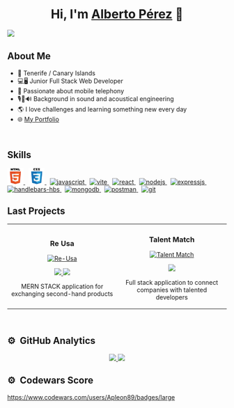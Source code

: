 <div align="center">
<h1 align="center">Hi, I'm <a href="https://alberto-perez-dev.netlify.app/" target="_blank">Alberto Pérez</a> 👋</h1>
</div>
<img src="https://res.cloudinary.com/dacltsvln/image/upload/v1681901652/Captura_de_pantalla_2023-04-19_a_las_11.48.39_twieal.png">

## About Me

- 📍 Tenerife / Canary Islands
- 💻🖥 Junior Full Stack Web Developer
- 📲 Passionate about mobile telephony
- 🎙🎤🔊 Background in sound and acoustical engineering
- 🌎 I love challenges and learning something new every day
- 🌐 <a href="https://alberto-perez-dev.netlify.app/" target="_blank">My Portfolio</a>
<br>

## Skills 

<div>
  <p align="left">
    <a href="https://www.w3.org/html/" target="_blank" rel="noreferrer">
      <img
        src="https://raw.githubusercontent.com/devicons/devicon/master/icons/html5/html5-original-wordmark.svg"
        alt="html5"
        width="37"
      />
    </a>
    &nbsp;
    <a href="https://www.w3schools.com/css/" target="_blank" rel="noreferrer">
      <img
        src="https://raw.githubusercontent.com/devicons/devicon/master/icons/css3/css3-original-wordmark.svg"
        alt="css3"
        width="37"
      />
    </a>
    &nbsp;
    <a
      href="https://developer.mozilla.org/en-US/docs/Web/JavaScript"
      target="_blank"
      rel="noreferrer"
    >
      <img
        src="https://upload.wikimedia.org/wikipedia/commons/9/99/Unofficial_JavaScript_logo_2.svg"
        alt="javascript"
        width="30"
      />
    </a>
    &nbsp;
    <a href="https://vitejs.dev/" target="_blank" rel="noreferrer">
      <img
        src="https://upload.wikimedia.org/wikipedia/commons/f/f1/Vitejs-logo.svg"
        alt="vite"
        width="30"
      />
    </a>
    &nbsp;
    <a href="https://reactjs.org/" target="_blank" rel="noreferrer">
      <img
        src="https://upload.wikimedia.org/wikipedia/commons/4/47/React.svg"
        alt="react"
        width="30"
      />
    </a>
    &nbsp;
    <a href="https://nodejs.org" target="_blank" rel="noreferrer">
      <img
        src="https://www.svgrepo.com/show/303266/nodejs-icon-logo.svg"
        alt="nodejs"
        width="30"
      />
    </a>
    &nbsp;
    <a href="https://expressjs.com" target="_blank" rel="noreferrer">
      <img
        src="https://img.icons8.com/officexs/512/express-js.png"
        alt="expressjs"
        width="30"
      />
    </a>
    &nbsp;
       <a href="https://handlebarsjs.com/" target="_blank" rel="noreferrer">
      <img
        src="https://img.icons8.com/office/512/handlebar-mustache.png"
        alt="handlebars-hbs"
        width="30"
      />
    </a>
    &nbsp;
    <a href="https://www.mongodb.com/" target="_blank" rel="noreferrer">
      <img
        src="https://cdn.worldvectorlogo.com/logos/mongodb-icon-1.svg"
        alt="mongodb"
        width="35"
      />
    </a>
    &nbsp;
    <a href="https://www.postman.com/" target="_blank" rel="noreferrer">
      <img
        src="https://www.svgrepo.com/show/354202/postman-icon.svg"
        alt="postman"
        width="32"
      />
    </a>
    &nbsp;
    <a href="https://git-scm.com/" target="_blank" rel="noreferrer">
      <img
        src="https://www.vectorlogo.zone/logos/git-scm/git-scm-icon.svg"
        alt="git"
        width="30"
      />
    </a>
  </p>
</div>

## Last Projects
<table>
  <tr>
  <td width="50%">
    <h3 align="center">Re Usa</h3>
    <div align="center">
      <a href=""https://re-usa.netlify.app/" target="_blank"><img src="https://res.cloudinary.com/dacltsvln/image/upload/v1681284510/Logo_Re-Usa_x6tfey.png" width="300" alt="Re-Usa"></a>
      <p>
        <a href="https://github.com/Apleon89/re-usa-client" target="_blank">
        <img src="https://img.shields.io/badge/FRONTEND-ff9?style=for-the-badge&logo=github&logoColor=black">
        </a>
        <a href="https://github.com/Apleon89/re-usa-server" target="_blank">
        <img src="https://img.shields.io/badge/BACKEND-ff9?style=for-the-badge&logo=github&logoColor=black">
        </a>
      </p>
      <p>MERN STACK application for exchanging second-hand products</p>
    </div>                                                                 
  </td>
                                                                                                           
  <td width="50%">
    <h3 align="center">Talent Match</h3>
    <div align="center">                                       
      <a href="https://talentmatch.cyclic.app/" target="_blank">
        <img src="https://res.cloudinary.com/dacltsvln/image/upload/v1681284600/logoTalentMatch_nxreo4.png" width="300" alt="Talent Match"></a>
      <p>
        <a href="https://github.com/jdluis/TalentMatch" target="_blank">
          <img src="https://img.shields.io/badge/CODE-80ffaa?style=for-the-badge&logo=github&logoColor=black">
        </a>
      </p>
      <p>Full stack application to connect companies with talented developers</p>
    </div>                                                             
</table>                                                                                 
</div>
<br>

## ⚙️ &nbsp;GitHub Analytics

<p align="center">
<a href="https://github.com/Apleon89">
  <img height="180em" src="https://github-readme-stats-eight-theta.vercel.app/api?username=Apleon89&show_icons=true&theme=algolia&include_all_commits=true&count_private=true"/>
  <img height="180em" src="https://github-readme-stats-eight-theta.vercel.app/api/top-langs/?username=Apleon89&layout=compact&langs_count=8&theme=algolia"/>
</a>
</p>

## ⚙️ &nbsp;Codewars Score
https://www.codewars.com/users/Apleon89/badges/large
